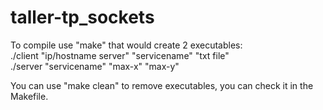 # taller-tp_sockets
To compile use "make" that would create 2 executables:\
./client "ip/hostname server" "servicename" "txt file"\
./server "servicename" "max-x" "max-y"

You can use "make clean" to remove executables, you can check it in the Makefile.
